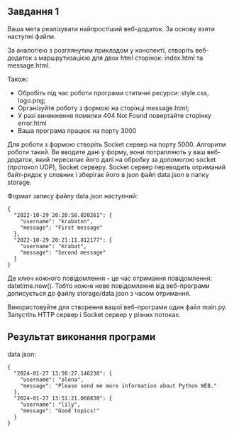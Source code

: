 ## Завдання 1

Ваша мета реалізувати найпростіший веб-додаток. За основу взяти наступні файли.  

За аналогією з розглянутим прикладом у конспекті, створіть веб-додаток з маршрутизацією для двох html сторінок: index.html та message.html.  

Також:

* Обробіть під час роботи програми статичні ресурси: style.css, logo.png;  
* Організуйте роботу з формою на сторінці message.html;   
* У разі виникнення помилки 404 Not Found повертайте сторінку error.html
* Ваша програма працює на порту 3000
  
Для роботи з формою створіть Socket сервер на порту 5000. Алгоритм роботи такий. Ви вводите дані у форму, вони потрапляють у ваш веб-додаток, який пересилає його далі на обробку за допомогою socket (протокол UDP), Socket серверу. Socket сервер переводить отриманий байт-рядок у словник і зберігає його в json файл data.json в папку storage.

Формат запису файлу data.json наступний:  

```
{
  "2022-10-29 20:20:58.020261": {
    "username": "krabaton",
    "message": "First message"
  },
  "2022-10-29 20:21:11.812177": {
    "username": "Krabat",
    "message": "Second message"
  }
}
```

Де ключ кожного повідомлення - це час отримання повідомлення: datetime.now(). Тобто кожне нове повідомлення від веб-програми дописується до файлу storage/data.json з часом отримання.

Використовуйте для створення вашої веб-програми один файл main.py. Запустіть HTTP сервер і Socket сервер у різних потоках.

## Результат виконання програми

data.json:
```
{
  "2024-01-27 13:50:27.146230": {
    "username": "olena",
    "message": "Please send me more information about Python WEB."
  },
  "2024-01-27 13:51:21.060830": {
    "username": "lily",
    "message": "Good topics!"
  }
}
```